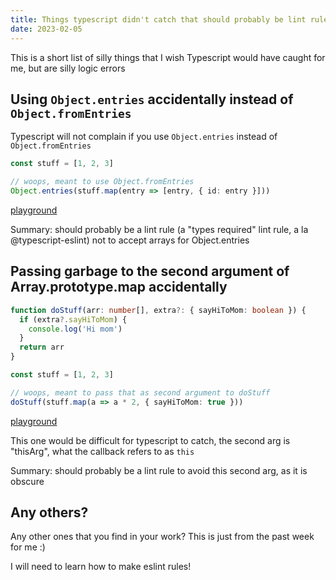 ```yaml
---
title: Things typescript didn't catch that should probably be lint rules
date: 2023-02-05
---
```


This is a short list of silly things that I wish Typescript would have caught
for me, but are silly logic errors

## Using `Object.entries` accidentally instead of `Object.fromEntries`

Typescript will not complain if you use `Object.entries` instead of
`Object.fromEntries`

```typescript
const stuff = [1, 2, 3]

// woops, meant to use Object.fromEntries
Object.entries(stuff.map(entry => [entry, { id: entry }]))
```

[playground](https://www.typescriptlang.org/play?#code/FAYw9gdgzgLgBLArgM2QXgNoEYA0AmHAZgF1gB5AIwCsBTEGAOhohgCcBLGqACiVQYC2AQwAO3ZmwCeaAHwYJrSTjgBvdgBMAXAskBfYgEoDQA)

Summary: should probably be a lint rule (a "types required" lint rule, a la
@typescript-eslint) not to accept arrays for Object.entries

## Passing garbage to the second argument of Array.prototype.map accidentally

```typescript
function doStuff(arr: number[], extra?: { sayHiToMom: boolean }) {
  if (extra?.sayHiToMom) {
    console.log('Hi mom')
  }
  return arr
}

const stuff = [1, 2, 3]

// woops, meant to pass that as second argument to doStuff
doStuff(stuff.map(a => a * 2, { sayHiToMom: true }))
```

[playground](https://www.typescriptlang.org/play?#code/FAMwrgdgxgLglgewgAgCYIMozCEAKAQwCciAuCMAWwCMBTIgbQF0AaZWgDxiIIH5SA3gGcCATwAScACoIAsgkqlqCBABtaBCAF8AlMgHBkyOPk7c+AOhETpchXoNGjUJELW0LqhAHM8AcklkSgU-HUNkLXCiWmwiFGIiYEjgFwghGGR0nBAAXgYARhYAJhYAZiZgdCxsvCzcC0oCAAdCHIA+AgAqEuExSRl5RW4wWl0dIA)

This one would be difficult for typescript to catch, the second arg is
"thisArg", what the callback refers to as `this`

Summary: should probably be a lint rule to avoid this second arg, as it is
obscure

## Any others?

Any other ones that you find in your work? This is just from the past week for
me :)

I will need to learn how to make eslint rules!
